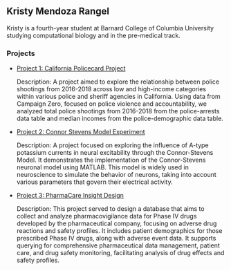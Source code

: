 ## Kristy Mendoza Rangel

Kristy is a fourth-year student at Barnard College of Columbia University studying computational biology and in the pre-medical track.

### Projects

- [Project 1: California Policecard Project](california-policecard-project.md)
  
  Description: A project aimed to explore the relationship between police shootings from 2016-2018 across low and high-income categories within various police and sheriff agencies in         California. Using data from Campaign Zero, focused on police violence and accountability, we analyzed total police shootings from 2016-2018 from the police-arrests data table and median    incomes from the police-demographic data table.

- [Project 2: Connor Stevens Model Experiment](connor-stevens-model-experiment.md)
  
  Description: A project focused on exploring the influence of A-type potassium currents in neural excitability through the Connor-Stevens Model. It demonstrates the implementation of the    Connor-Stevens neuronal model using MATLAB. This model is widely used in neuroscience to simulate the behavior of neurons, taking into account various parameters that govern their          electrical activity.


- [Project 3: PharmaCare Insight Design](PharmaCare-Insight-design.md)
  
  Description: This project served to design a database that aims to collect and analyze pharmacovigilance data for Phase IV drugs developed by the pharmaceutical company, focusing on        adverse drug reactions and safety profiles. It includes patient demographics for those prescribed Phase IV drugs, along with adverse event data. It supports querying for comprehensive      pharmaceutical data management, patient care, and drug safety monitoring, facilitating analysis of drug effects and safety profiles.
